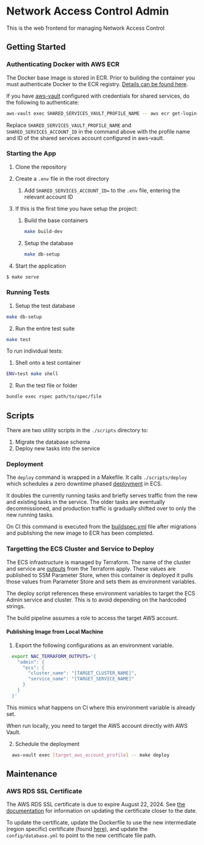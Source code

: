 # Network Access Control Admin

This is the web frontend for managing Network Access Control

## Getting Started

### Authenticating Docker with AWS ECR

The Docker base image is stored in ECR. Prior to building the container you must authenticate Docker to the ECR registry. [Details can be found here](https://docs.aws.amazon.com/AmazonECR/latest/userguide/Registries.html#registry_auth).

If you have [aws-vault](https://github.com/99designs/aws-vault#installing) configured with credentials for shared services, do the following to authenticate:

```bash
aws-vault exec SHARED_SERVICES_VAULT_PROFILE_NAME -- aws ecr get-login-password --region eu-west-2 | docker login --username AWS --password-stdin SHARED_SERVICES_ACCOUNT_ID.dkr.ecr.eu-west-2.amazonaws.com
```

Replace ```SHARED_SERVICES_VAULT_PROFILE_NAME``` and ```SHARED_SERVICES_ACCOUNT_ID``` in the command above with the profile name and ID of the shared services account configured in aws-vault.

### Starting the App

1. Clone the repository
1. Create a `.env` file in the root directory
   1. Add `SHARED_SERVICES_ACCOUNT_ID=` to the `.env` file, entering the relevant account ID
1. If this is the first time you have setup the project:

   1. Build the base containers

      ```sh
      make build-dev
      ```

   2. Setup the database

      ```sh
      make db-setup
      ```

1. Start the application

```sh
$ make serve
```

### Running Tests

1. Setup the test database

```sh
make db-setup
```

2. Run the entire test suite

```sh
make test
```

To run individual tests:

1. Shell onto a test container

```sh
ENV=test make shell
```

2. Run the test file or folder

```sh
bundle exec rspec path/to/spec/file
```

## Scripts

There are two utility scripts in the `./scripts` directory to:

1. Migrate the database schema
2. Deploy new tasks into the service

### Deployment

The `deploy` command is wrapped in a Makefile. It calls `./scripts/deploy` which schedules a zero downtime phased [deployment](https://docs.aws.amazon.com/AmazonECS/latest/developerguide/update-service.html) in ECS.

It doubles the currently running tasks and briefly serves traffic from the new and existing tasks in the service.
The older tasks are eventually decommissioned, and production traffic is gradually shifted over to only the new running tasks.

On CI this command is executed from the [buildspec.yml](./buildspec.yml) file after migrations and publishing the new image to ECR has been completed.

### Targetting the ECS Cluster and Service to Deploy

The ECS infrastructure is managed by Terraform. The name of the cluster and service are [outputs](https://www.terraform.io/docs/configuration/outputs.html) from the Terraform apply. These values are published to SSM Parameter Store, when this container is deployed it pulls those values from Parameter Store and sets them as environment variables.

The deploy script references these environment variables to target the ECS Admin service and cluster. This is to avoid depending on the hardcoded strings.

The build pipeline assumes a role to access the target AWS account.

#### Publishing Image from Local Machine

1. Export the following configurations as an environment variable.

```bash
  export NAC_TERRAFORM_OUTPUTS='{
    "admin": {
      "ecs": {
        "cluster_name": "[TARGET_CLUSTER_NAME]",
        "service_name": "[TARGET_SERVICE_NAME]"
      }
    }
  }'
```

This mimics what happens on CI where this environment variable is already set.

When run locally, you need to target the AWS account directly with AWS Vault.

2. Schedule the deployment

```bash
  aws-vault exec [target_aws_account_profile] -- make deploy
```

## Maintenance

### AWS RDS SSL Certificate

The AWS RDS SSL certificate is due to expire August 22, 2024. See [the documentation](https://docs.aws.amazon.com/documentdb/latest/developerguide/ca_cert_rotation.html) for information on updating the certificate closer to the date.

To update the certificate, update the Dockerfile to use the new intermediate (region specific) certificate (found [here](https://docs.aws.amazon.com/AmazonRDS/latest/UserGuide/UsingWithRDS.SSL.html)), and update the `config/database.yml` to point to the new certificate file path.

